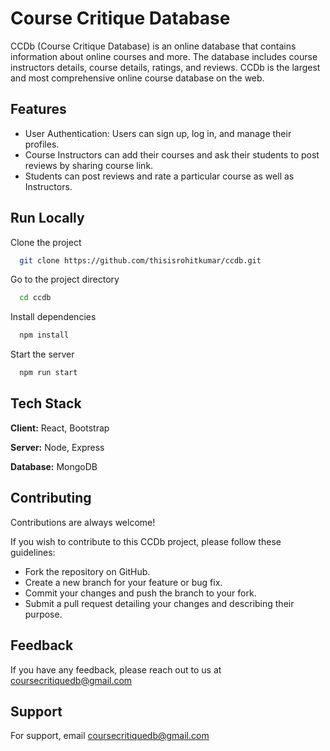 # Course Critique Database

CCDb (Course Critique Database) is an online database that contains information about online courses and more. The database includes course instructors details, course details, ratings, and reviews. CCDb is the largest and most comprehensive online course database on the web.

## Features

-   User Authentication: Users can sign up, log in, and manage their profiles.
-   Course Instructors can add their courses and ask their students to post reviews by sharing course link.
-   Students can post reviews and rate a particular course as well as Instructors.

## Run Locally

Clone the project

```bash
  git clone https://github.com/thisisrohitkumar/ccdb.git
```

Go to the project directory

```bash
  cd ccdb
```

Install dependencies

```bash
  npm install
```

Start the server

```bash
  npm run start
```

## Tech Stack

**Client:** React, Bootstrap

**Server:** Node, Express

**Database:** MongoDB

## Contributing

Contributions are always welcome!

If you wish to contribute to this CCDb project, please follow these guidelines:

-   Fork the repository on GitHub.
-   Create a new branch for your feature or bug fix.
-   Commit your changes and push the branch to your fork.
-   Submit a pull request detailing your changes and describing their purpose.

## Feedback

If you have any feedback, please reach out to us at coursecritiquedb@gmail.com

## Support

For support, email coursecritiquedb@gmail.com

